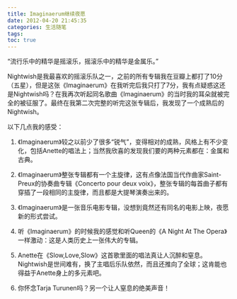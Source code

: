 ```yaml
---
title: Imaginaerum继续夜愿
date: 2012-04-20 21:45:35
categories: 生活随笔
tags:
toc: true
---
```


“流行乐中的精华是摇滚乐，摇滚乐中的精华是金属乐。”

Nightwish是我最喜欢的摇滚乐队之一，之前的所有专辑我在豆瓣上都打了10分（五星），但是这张《Imaginaerum》在我听完后我只打了7分，我有点疑惑这还是Nightwish吗？在我再次听起同名歌曲《Imaginaerum》的当时我的耳朵就被完全的被征服了。最终在我第二次完整的听完这张专辑后，我发现了一个成熟后的Nightwish。

以下几点我的感受：

1. 《Imaginaerum》较之以前少了很多“锐气”，变得相对的成熟，风格上有不少变化，包括Anette的唱法上；当然我欣喜的发现我们要的两种元素都在：金属和古典。

2. 《Imaginaerum》整张专辑都有一个主旋律，这有点像法国当代作曲家Saint-Preux的协奏曲专辑《Concerto pour deux voix》，整张专辑的每首曲子都有穿插了一段相同的主旋律，而且都是大提琴演奏出来的。

3. 《Imaginaerum》是一张音乐电影专辑，没想到竟然还有同名的电影上映，夜愿新的形式尝试。

4. 听《Imaginaerum》的时候我的感觉和听Queen的《A Night At The Opera》一样激动：这是人类历史上一张伟大的专辑。

5. Anette在《Slow,Love,Slow》这首歌里面的唱法真让人沉醉和窒息。Nightwish是世间难有，换了主唱后乐队依然，而且还推向了全球；这肯能也得益于Anette身上的多元素吧。

6. 你怀念Tarja Turunen吗？另一个让人窒息的绝美声音！